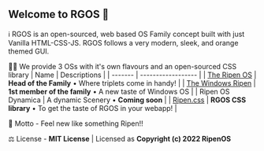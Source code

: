 ## Welcome to RGOS 👋
ℹ️ RGOS is an open-sourced, web based OS Family concept built with just Vanilla HTML-CSS-JS. RGOS follows a very modern, sleek, and orange themed GUI.

👩‍💻 We provide 3 OSs with it's own flavours and an open-sourced CSS library
  | Name | Descriptions          |
  | ------- | ------------------ |
  | [The Ripen OS](https://ripenos.github.io/Ripenos) | **Head of the Family** • Where triplets come in handy! |
  | [The Windows Ripen](https://ripenos.github.io/WinRipen) | **1st member of the family** • A new taste of Windows OS |
  | Ripen OS Dynamica | A dynamic Scenery • **Coming soon** |
  | [Ripen.css](https://ripenos.github.io/ripen.css) | **RGOS CSS library** • To get the taste of RGOS in your webapp! |

🥭 Motto - Feel new like something Ripen!!

⚖️ License - 
**MIT License** | Licensed as **Copyright (c) 2022 RipenOS**
